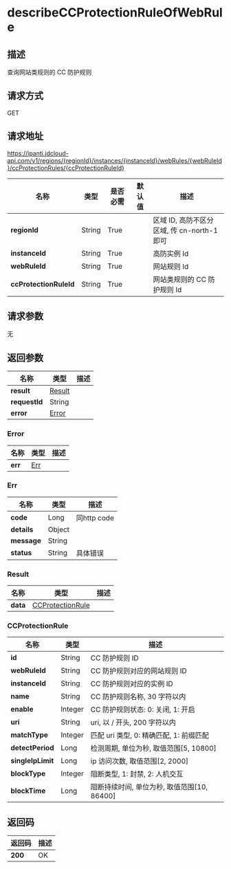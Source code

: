 # describeCCProtectionRuleOfWebRule


## 描述
查询网站类规则的 CC 防护规则

## 请求方式
GET

## 请求地址
https://ipanti.jdcloud-api.com/v1/regions/{regionId}/instances/{instanceId}/webRules/{webRuleId}/ccProtectionRules/{ccProtectionRuleId}

|名称|类型|是否必需|默认值|描述|
|---|---|---|---|---|
|**regionId**|String|True| |区域 ID, 高防不区分区域, 传 cn-north-1 即可|
|**instanceId**|String|True| |高防实例 Id|
|**webRuleId**|String|True| |网站规则 Id|
|**ccProtectionRuleId**|String|True| |网站类规则的 CC 防护规则 Id|

## 请求参数
无


## 返回参数
|名称|类型|描述|
|---|---|---|
|**result**|[Result](describeccprotectionruleofwebrule#result)| |
|**requestId**|String| |
|**error**|[Error](describeccprotectionruleofwebrule#error)| |

### <div id="error">Error</div>
|名称|类型|描述|
|---|---|---|
|**err**|[Err](describeccprotectionruleofwebrule#err)| |
### <div id="err">Err</div>
|名称|类型|描述|
|---|---|---|
|**code**|Long|同http code|
|**details**|Object| |
|**message**|String| |
|**status**|String|具体错误|
### <div id="result">Result</div>
|名称|类型|描述|
|---|---|---|
|**data**|[CCProtectionRule](describeccprotectionruleofwebrule#ccprotectionrule)| |
### <div id="ccprotectionrule">CCProtectionRule</div>
|名称|类型|描述|
|---|---|---|
|**id**|String|CC 防护规则 ID|
|**webRuleId**|String|CC 防护规则对应的网站规则 ID|
|**instanceId**|String|CC 防护规则对应的实例 ID|
|**name**|String|CC 防护规则名称, 30 字符以内|
|**enable**|Integer|CC 防护规则状态: 0: 关闭, 1: 开启|
|**uri**|String|uri, 以 / 开头, 200 字符以内|
|**matchType**|Integer|匹配 uri 类型, 0: 精确匹配, 1: 前缀匹配|
|**detectPeriod**|Long|检测周期, 单位为秒, 取值范围[5, 10800]|
|**singleIpLimit**|Long|ip 访问次数, 取值范围[2, 2000]|
|**blockType**|Integer|阻断类型, 1: 封禁, 2: 人机交互|
|**blockTime**|Long|阻断持续时间, 单位为秒, 取值范围[10, 86400]|

## 返回码
|返回码|描述|
|---|---|
|**200**|OK|
